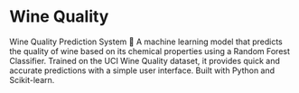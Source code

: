 # Wine Quality
Wine Quality Prediction System 🍷 A machine learning model that predicts the quality of wine based on its chemical properties using a Random Forest Classifier. Trained on the UCI Wine Quality dataset, it provides quick and accurate predictions with a simple user interface. Built with Python and Scikit-learn.
